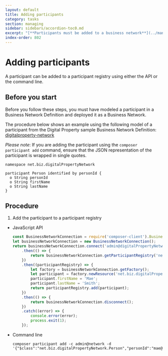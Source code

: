 ```yaml
---
layout: default
title: Adding participants
category: tasks
section: managing
sidebar: sidebars/accordion-toc0.md
excerpt: "[**Participants must be added to a business network**](../managing/participant-add.html) before they can make transactions. Participants can create assets, and also exchange assets with other participants. A participant works with assets by submitting transactions."
index-order: 802
---
```


# Adding participants

A participant can be added to a participant registry using either the API or the command line.

## Before you start

Before you follow these steps, you must have modeled a participant in a Business Network Definition and deployed it as a Business Network.

The procedure below shows an example using the following model of a participant from the Digital Property sample Business Network Definition: [digitalproperty-network](https://www.npmjs.com/package/digitalproperty-network)

*Please note*: If you are adding the participant using the `composer participant add` command, ensure that the JSON representation of the participant is wrapped in single quotes.

```
namespace net.biz.digitalPropertyNetwork

participant Person identified by personId {
  o String personId
  o String firstName
  o String lastName
}
```

## Procedure

1. Add the participant to a participant registry
  * JavaScript API

    ```javascript
    const BusinessNetworkConnection = require('composer-client').BusinessNetworkConnection;
    let businessNetworkConnection = new BusinessNetworkConnection();
    return businessNetworkConnection.connect('admin@digitalPropertyNetwork')
        .then(() => {
            return businessNetworkConnection.getParticipantRegistry('net.biz.digitalPropertyNetwork');
        })
        .then((participantRegistry) => {
            let factory = businessNetworkConnection.getFactory();
            let participant = factory.newResource('net.biz.digitalPropertyNetwork', 'Person', 'mae@biznet.org');
            participant.firstName = 'Mae';
            participant.lastName = 'Smith';
            return participantRegistry.add(participant);
        })
        .then(() => {
            return businessNetworkConnection.disconnect();
        })
        .catch((error) => {
            console.error(error);
            process.exit(1);
        });
    ```

  * Command line

        composer participant add -c admin@network -d '{"$class":"net.biz.digitalPropertyNetwork.Person","personId":"mae@biznet.org","firstName":"Mae","lastName":"Smith"}'
